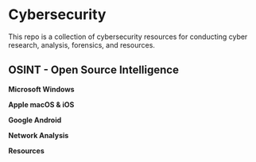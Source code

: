 # Cybersecurity

This repo is a collection of cybersecurity resources for conducting cyber research, analysis, forensics, and resources.

## OSINT - Open Source Intelligence

**Microsoft Windows**

**Apple macOS & iOS**

**Google Android**

**Network Analysis**

**Resources**

